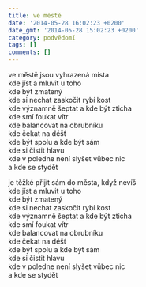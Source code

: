 ```yaml
---
title: ve městě
date: '2014-05-28 16:02:23 +0200'
date_gmt: '2014-05-28 15:02:23 +0200'
category: podvědomí
tags: []
comments: []
---
```

<p>ve městě jsou vyhrazená místa<br />
kde jíst a mluvit u toho<br />
kde být zmatený<br />
kde si nechat zaskočit rybí kost<br />
kde významně šeptat a kde být zticha<br />
kde smí foukat vítr<br />
kde balancovat na obrubníku<br />
kde čekat na déšť<br />
kde být spolu a kde být sám<br />
kde si čistit hlavu<br />
kde v poledne není slyšet vůbec nic<br />
a kde se stydět</p>
<p>je těžké přijít sám do města, když nevíš<br />
kde jíst a mluvit u toho<br />
kde být zmatený<br />
kde si nechat zaskočit rybí kost<br />
kde významně šeptat a kde být zticha<br />
kde smí foukat vítr<br />
kde balancovat na obrubníku<br />
kde čekat na déšť<br />
kde být spolu a kde být sám<br />
kde si čistit hlavu<br />
kde v poledne není slyšet vůbec nic<br />
a kde se stydět</p>
